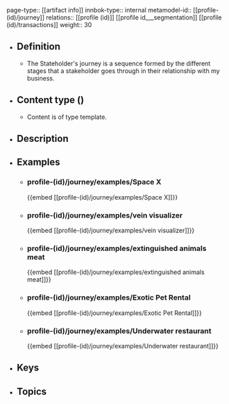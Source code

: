 page-type:: [[artifact info]]
innbok-type:: internal
metamodel-id:: [[profile-(id)/journey]]
relations:: [[profile (id)]] [[profile id___segmentation]] [[profile (id)/transactions]]
weight:: 30

- ## Definition
  - The Stateholder's journey is a sequence formed by the different stages that a stakeholder goes through in their relationship with my business.
- ## Content type ()
  - Content is of type template.
  
- ## Description
- ## Examples
  - ### profile-(id)/journey/examples/Space X
    {{embed [[profile-(id)/journey/examples/Space X]]}}
  - ### profile-(id)/journey/examples/vein visualizer
    {{embed [[profile-(id)/journey/examples/vein visualizer]]}}
  - ### profile-(id)/journey/examples/extinguished animals meat
    {{embed [[profile-(id)/journey/examples/extinguished animals meat]]}}
  - ### profile-(id)/journey/examples/Exotic Pet Rental
    {{embed [[profile-(id)/journey/examples/Exotic Pet Rental]]}}
  - ### profile-(id)/journey/examples/Underwater restaurant
    {{embed [[profile-(id)/journey/examples/Underwater restaurant]]}}
  
- ## Keys
  
- ## Topics
  


